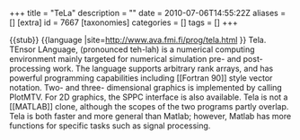 +++
title = "TeLa"
description = ""
date = 2010-07-06T14:55:22Z
aliases = []
[extra]
id = 7667
[taxonomies]
categories = []
tags = []
+++

{{stub}}
{{language
|site=http://www.ava.fmi.fi/prog/tela.html
}}
Tela. TEnsor LAnguage, (pronounced teh-lah) is a numerical computing
environment mainly targeted for numerical simulation pre- and
post-processing work.  The language supports
arbitrary rank arrays, and has powerful programming capabilities including
[[Fortran 90]] style vector notation.
Two- and three- dimensional graphics is implemented by calling PlotMTV.
For 2D graphics, the SPPC interface is also available. Tela is not a [[MATLAB]] clone, although the scopes of the two programs partly overlap. Tela is both faster and more general than Matlab; however, Matlab has more functions for specific tasks such as signal processing.
